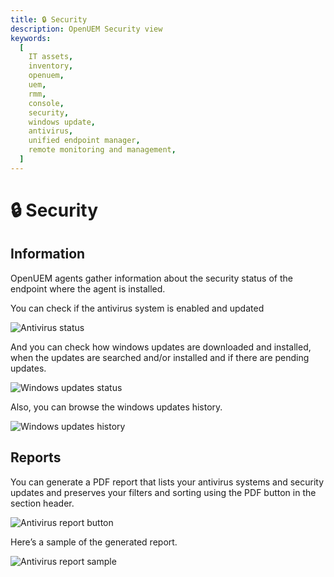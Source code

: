 ```yaml
---
title: 🔒 Security
description: OpenUEM Security view
keywords:
  [
    IT assets,
    inventory,
    openuem,
    uem,
    rmm,
    console,
    security,
    windows update,
    antivirus,
    unified endpoint manager,
    remote monitoring and management,
  ]
---
```


# 🔒 Security

## Information

OpenUEM agents gather information about the security status of the endpoint where the agent is installed.

You can check if the antivirus system is enabled and updated

![Antivirus status](/img/console/antivirus.png)

And you can check how windows updates are downloaded and installed, when the updates are searched and/or installed and if there are pending updates.

![Windows updates status](/img/console/window_updates.png)

Also, you can browse the windows updates history.

![Windows updates history](/img/console/windows_updates_history.png)

## Reports

You can generate a PDF report that lists your antivirus systems and security updates and preserves your filters and sorting using the PDF button in the section header.

![Antivirus report button](/img/console/antivirus_report_button.png)

Here’s a sample of the generated report.

![Antivirus report sample](/img/console/antivirus_report_sample.png)
